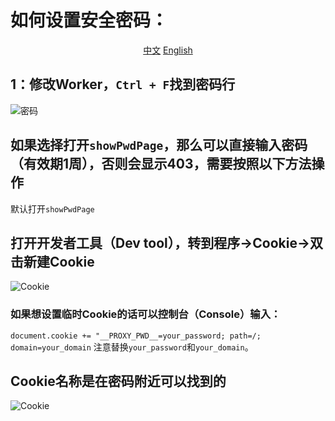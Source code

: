 # 如何设置安全密码：

<div align="center">
  
[中文](https://github.com/1234567Yang/cf-proxy-ex/blob/main/security_password_tutorial.md) 
[English](https://github-com.translate.goog/1234567Yang/cf-proxy-ex/blob/main/security_password_tutorial.md?_x_tr_sl=zh-CN&_x_tr_tl=en&_x_tr_hl=zh-CN&_x_tr_pto=wapp)
</div>

## 1：修改Worker，`Ctrl + F`找到密码行
![密码](img/pwd_1.png)

## 如果选择打开`showPwdPage`，那么可以直接输入密码（有效期1周），否则会显示403，需要按照以下方法操作
默认打开`showPwdPage`

## 打开开发者工具（Dev tool），转到程序->Cookie->双击新建Cookie
![Cookie](img/pwd_2.png)

### 如果想设置临时Cookie的话可以控制台（Console）输入：
`document.cookie += "__PROXY_PWD__=your_password; path=/; domain=your_domain`
注意替换`your_password`和`your_domain`。

## Cookie名称是在密码附近可以找到的
![Cookie](img/pwd_3.png)
